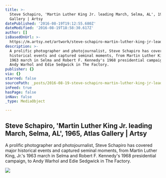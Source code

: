 ```yaml
---
title: >-
  Steve Schapiro, 'Martin Luther King Jr. leading March, Selma, AL', 1965, Atlas
  Gallery | Artsy
datePublished: '2016-08-19T19:12:55.680Z'
dateModified: '2016-08-19T18:58:30.617Z'
author: []
isBasedOnUrl: >-
  https://m.artsy.net/artwork/steve-schapiro-martin-luther-king-jr-leading-march-selma-al
description: >-
  A prolific photographer and photojournalist, Steve Schapiro has covered major
  historical events and captured seminal moments, from Martin Luther King, Jr.'s
  1963 march in Selma and Robert F. Kennedy's 1968 presidential campaign, to
  Andy Warhol and Edie Sedgwick in The Factory.
publisher: {}
via: {}
starred: false
sourcePath: _posts/2016-08-19-steve-schapiro-martin-luther-king-jr-leading-march-selma.md
inFeed: true
hasPage: false
inNav: false
_type: MediaObject

---
```

<article style=""><h1>Steve Schapiro, 'Martin Luther King Jr. leading March, Selma, AL', 1965, Atlas Gallery | Artsy</h1><p>A prolific photographer and photojournalist, Steve Schapiro has covered major historical events and captured seminal moments, from Martin Luther King, Jr.'s 1963 march in Selma and Robert F. Kennedy's 1968 presidential campaign, to Andy Warhol and Edie Sedgwick in The Factory.</p><img src="https://d32dm0rphc51dk.cloudfront.net/oYsUzBqKM05GZedJg0LKfA/large.jpg" /></article>
